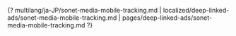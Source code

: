 {? multilang/ja-JP/sonet-media-mobile-tracking.md | localized/deep-linked-ads/sonet-media-mobile-tracking.md | pages/deep-linked-ads/sonet-media-mobile-tracking.md ?}
